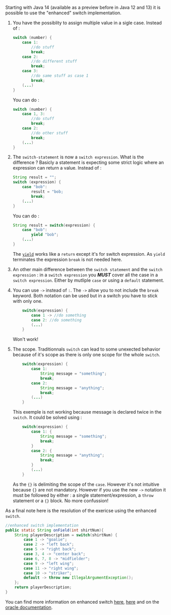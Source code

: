 Starting with Java 14 (available as a preview before in Java 12 and 13) it is possible to use the "enhanced" switch implementation.

1. You have the possiblity to assign multiple value in a sigle case.
   Instead of :

   ```java
   switch (number) {
       case 1:
           //do stuff
           break;
       case 2:
           //do different stuff
           break;
       case 3:
           //do same stuff as case 1
           break;
       (...)
   }
   ```

   You can do :

   ```java
   switch (number) {
       case 1, 3:
           //do stuff
           break;
       case 2:
           //do other stuff
           break;
       (...)
   }
   ```

2. The `switch-statement` is now a `switch expression`. What is the difference ?
   Basicly a statement is expecting some strict logic where an expression can return a value.
   Instead of :

   ```java
   String result = "";
   switch (expression) {
       case "bob":
           result = "bob;
           break;
       (...)
   }
   ```

   You can do :

   ```java
   String result = switch(expression) {
       case "bob":
           yield "bob";
       (...)
   }
   ```

   The [`yield`][yield-keyword] works like a `return` except it's for switch expression. As `yield` terminates the expression `break` is not needed here.

3. An other main difference between the `switch statement` and the `switch expression` : in a `switch expression` you _**MUST**_ cover all the case in a `switch expression`. Either by mutliple `case` or using a `default` statement.

4. You can use `->` instead of `:`. The `->` allow you to not include the `break` keyword. Both notation can be used but in a switch you have to stick with only one.

   ```java
       switch(expression) {
           case 1 -> //do something
           case 2: //do something
           (...)
       }
   ```

   Won't work!

5. The scope. Traditionnals `switch` can lead to some unexected behavior because of it's scope as there is only one scope for the whole `switch`.

   ```java
       switch(expression) {
           case 1:
               String message = "something";
               break;
           case 2:
               String message = "anything";
               break;
           (...)
       }
   ```

   This exemple is not working because message is declared twice in the `switch`.
   It could be solved using :

   ```java
       switch(expression) {
           case 1: {
               String message = "something";
               break;
           }
           case 2: {
               String message = "anything";
               break;
           }
           (...)
       }
   ```

   As the `{}` is delimiting the scope of the `case`. However it's not intuitive because `{}` are not mandatory.
   However if you use the new `->` notation it must be followed by either : a single statement/expression, a `throw` statement or a `{}` block. No more confussion!

As a final note here is the resolution of the exericse using the enhanced `switch`.

```java
//enhanced switch implementation
public static String onField(int shirtNum){
    String playerDescription = switch(shirtNum) {
        case 1 -> "goalie";
        case 2 -> "left back";
        case 5 -> "right back";
        case 3, 4 -> "center back";
        case 6, 7, 8 -> "midfielder";
        case 9 -> "left wing";
        case 11 -> "right wing";
        case 10 -> "striker";
        default -> throw new IllegalArgumentException();
    };
    return playerDescription;
}
```

You can find more information on enhanced switch [here][switch1], [here][switch2] and on the [oracle documentation][oracle-doc].

[yield-keyword]: https://www.codejava.net/java-core/the-java-language/yield-keyword-in-java
[switch1]: https://www.vojtechruzicka.com/java-enhanced-switch/
[switch2]: https://howtodoinjava.com/java14/switch-expressions/
[oracle-doc]: https://docs.oracle.com/en/java/javase/13/language/switch-expressions.html
